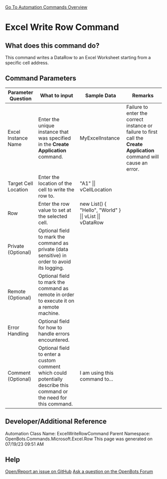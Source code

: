 <!--TITLE: Excel Write Row Command -->
<!-- SUBTITLE: a command in the Microsoft Commands\Excel\Row group. -->
[Go To Automation Commands Overview](/automation-commands)


# Excel Write Row Command


## What does this command do?
This command writes a DataRow to an Excel Worksheet starting from a specific cell address.


## Command Parameters
| Parameter Question   	| What to input  	|  Sample Data 	| Remarks  	|
| ---                    | ---               | ---           | ---       |
|Excel Instance Name|Enter the unique instance that was specified in the **Create Application** command.|MyExcelInstance|Failure to enter the correct instance or failure to first call the **Create Application** command will cause an error.|
|Target Cell Location|Enter the location of the cell to write the row to.|"A1" \|\| vCellLocation||
|Row|Enter the row value to set at the selected cell.|new List<string>() { "Hello", "World" } \|\| vList \|\| vDataRow||
|Private (Optional)|Optional field to mark the command as private (data sensitive) in order to avoid its logging.|||
|Remote (Optional)|Optional field to mark the command as remote in order to execute it on a remote machine.|||
|Error Handling|Optional field for how to handle errors encountered.|||
|Comment (Optional)|Optional field to enter a custom comment which could potentially describe this command or the need for this command.|I am using this command to...||


## Developer/Additional Reference
Automation Class Name: ExcelWriteRowCommand
Parent Namespace: OpenBots.Commands.Microsoft.Excel.Row
This page was generated on 07/19/23 09:51 AM


## Help
[Open/Report an issue on GitHub](https://github.com/OpenBotsAI/OpenBots.Studio/issues/new)
[Ask a question on the OpenBots Forum](https://openbots.ai/forums/)
